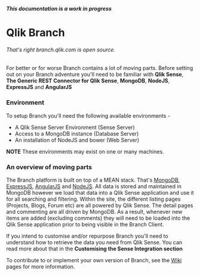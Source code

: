 **_This documentation is a work in progress_**

# Qlik Branch
###### That's right branch.qlik.com is open source.

For better or for worse Branch contains a lot of moving parts. Before setting out on your Branch adventure you'll need to be familiar with **Qlik Sense**, **The Generic REST Connector for Qlik Sense**, **MongoDB**, **NodeJS**, **ExpressJS** and **AngularJS**

### Environment
To setup Branch you'll need the following available environments - 
* A Qlik Sense Server Environment (Sense Server)
* Access to a MongoDB instance (Database Server)
* An installation of NodeJS and bower (Web Server)

**NOTE** These environments may exist on one or many machines.

### An overview of moving parts
The Branch platform is built on top of a MEAN stack. That's [MongoDB](), [ExpressJS](), [AngularJS]() and [NodeJS](). 
All data is stored and maintained in MongoDB however we load that data into a Qlik Sense application and use it for all searching and filtering. Within the site, the different listing pages (Projects, Blogs, Forum etc) are all powered by Qlik Sense. The detail pages and commenting are all driven by MongoDB. As a result, whenever new items are added (excluding comments) they will need to be loaded into the Qlik Sense application prior to being visible in the Branch Client.

If you intend to customise and/or repurpose Branch you'll need to understand how to retrieve the data you need from Qlik Sense. You can read more about that in the **Customising the Sense Integration section**

To contribute to or implement your own version of Branch, see the [Wiki](https://github.com/Qlik-PE/branch-resource-library/wiki) pages for more information.
